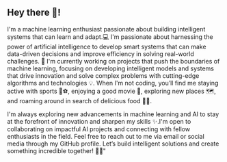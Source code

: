 ## Hey there 👋!

I'm a machine learning enthusiast passionate about building intelligent systems that can learn and adapt.💻 I'm passionate about harnessing the power of artificial intelligence to develop smart systems that can make data-driven decisions and improve efficiency in solving real-world challenges. 🚀 I'm currently working on projects that push the boundaries of machine learning, focusing on developing intelligent models and systems that drive innovation and solve complex problems with cutting-edge algorithms and technologies 💡. When I'm not coding, you’ll find me staying active with sports 🏀⚽️, enjoying a good movie 🍿, exploring new places 🗺️, and roaming around in search of delicious food 🍔🍜. 

I'm always exploring new advancements in machine learning and AI to stay at the forefront of innovation and sharpen my skills ✨.I'm open to collaborating on impactful AI projects and connecting with fellow enthusiasts in the field. Feel free to reach out to me via email or social media through my GitHub profile. Let’s build intelligent solutions and create something incredible together! 🤖🤝"
